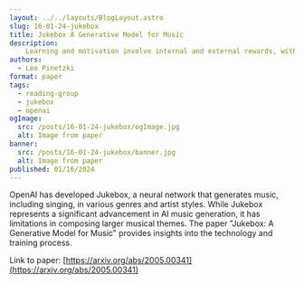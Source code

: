 ```yaml
---
layout: ../../layouts/BlogLayout.astro
slug: 16-01-24-jukebox
title: Jukebox A Generative Model for Music
description: 
    Learning and motivation involve internal and external rewards, with behaviors being influenced by the anticipation of positive outcomes. The study of how organisms, including Ivan Pavlov's famous dog experiment, learn to predict rewards has been a productive field for over a century. Recent scientific advancements have allowed researchers to understand the brain's mechanisms behind reward learning, while computer scientists have developed algorithms that enable artificial systems to learn through reinforcement and reward predictions.
authors:
  - Leo Pinetzki
format: paper
tags:
  - reading-group
  - jukebox
  - openai
ogImage: 
  src: /posts/16-01-24-jukebox/ogImage.jpg
  alt: Image from paper
banner: 
  src: /posts/16-01-24-jukebox/banner.jpg
  alt: Image from paper
published: 01/16/2024
---
```

OpenAI has developed Jukebox, a neural network that generates music, including singing, in various genres and artist styles. While Jukebox represents a significant advancement in AI music generation, it has limitations in composing larger musical themes. The paper "Jukebox: A Generative Model for Music" provides insights into the technology and training process.

Link to paper: [https://arxiv.org/abs/2005.00341](https://arxiv.org/abs/2005.00341)